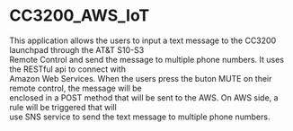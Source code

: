 # CC3200_AWS_IoT

This application allows the users to input a text message to the CC3200 launchpad through the AT&T S10-S3 <br />
Remote Control and send the message to multiple phone numbers. It uses the RESTful api to connect with <br />
Amazon Web Services. When the users press the buton MUTE on their remote control, the message will be <br />
enclosed in a POST method that will be sent to the AWS. On AWS side, a rule will be triggered that will <br />
use SNS service to send the text message to multiple phone numbers. <br />
